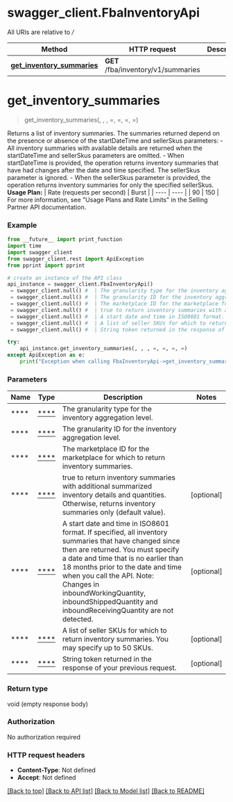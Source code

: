# swagger_client.FbaInventoryApi

All URIs are relative to */*

Method | HTTP request | Description
------------- | ------------- | -------------
[**get_inventory_summaries**](FbaInventoryApi.md#get_inventory_summaries) | **GET** /fba/inventory/v1/summaries | 

# **get_inventory_summaries**
> get_inventory_summaries(, , , =, =, =, =)



Returns a list of inventory summaries. The summaries returned depend on the presence or absence of the startDateTime and sellerSkus parameters:  - All inventory summaries with available details are returned when the startDateTime and sellerSkus parameters are omitted. - When startDateTime is provided, the operation returns inventory summaries that have had changes after the date and time specified. The sellerSkus parameter is ignored. - When the sellerSkus parameter is provided, the operation returns inventory summaries for only the specified sellerSkus.  **Usage Plan:**  | Rate (requests per second) | Burst | | ---- | ---- | | 90 | 150 |  For more information, see \"Usage Plans and Rate Limits\" in the Selling Partner API documentation.

### Example
```python
from __future__ import print_function
import time
import swagger_client
from swagger_client.rest import ApiException
from pprint import pprint

# create an instance of the API class
api_instance = swagger_client.FbaInventoryApi()
 = swagger_client.null() #  | The granularity type for the inventory aggregation level.
 = swagger_client.null() #  | The granularity ID for the inventory aggregation level.
 = swagger_client.null() #  | The marketplace ID for the marketplace for which to return inventory summaries.
 = swagger_client.null() #  | true to return inventory summaries with additional summarized inventory details and quantities. Otherwise, returns inventory summaries only (default value). (optional)
 = swagger_client.null() #  | A start date and time in ISO8601 format. If specified, all inventory summaries that have changed since then are returned. You must specify a date and time that is no earlier than 18 months prior to the date and time when you call the API. Note: Changes in inboundWorkingQuantity, inboundShippedQuantity and inboundReceivingQuantity are not detected. (optional)
 = swagger_client.null() #  | A list of seller SKUs for which to return inventory summaries. You may specify up to 50 SKUs. (optional)
 = swagger_client.null() #  | String token returned in the response of your previous request. (optional)

try:
    api_instance.get_inventory_summaries(, , , =, =, =, =)
except ApiException as e:
    print("Exception when calling FbaInventoryApi->get_inventory_summaries: %s\n" % e)
```

### Parameters

Name | Type | Description  | Notes
------------- | ------------- | ------------- | -------------
 **** | [****](.md)| The granularity type for the inventory aggregation level. | 
 **** | [****](.md)| The granularity ID for the inventory aggregation level. | 
 **** | [****](.md)| The marketplace ID for the marketplace for which to return inventory summaries. | 
 **** | [****](.md)| true to return inventory summaries with additional summarized inventory details and quantities. Otherwise, returns inventory summaries only (default value). | [optional] 
 **** | [****](.md)| A start date and time in ISO8601 format. If specified, all inventory summaries that have changed since then are returned. You must specify a date and time that is no earlier than 18 months prior to the date and time when you call the API. Note: Changes in inboundWorkingQuantity, inboundShippedQuantity and inboundReceivingQuantity are not detected. | [optional] 
 **** | [****](.md)| A list of seller SKUs for which to return inventory summaries. You may specify up to 50 SKUs. | [optional] 
 **** | [****](.md)| String token returned in the response of your previous request. | [optional] 

### Return type

void (empty response body)

### Authorization

No authorization required

### HTTP request headers

 - **Content-Type**: Not defined
 - **Accept**: Not defined

[[Back to top]](#) [[Back to API list]](../README.md#documentation-for-api-endpoints) [[Back to Model list]](../README.md#documentation-for-models) [[Back to README]](../README.md)

